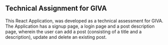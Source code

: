 ## Technical Assignment for GIVA

This React Application, was developed as a technical assessment for GIVA. The Application has a signup page, a login page and a post description page, wherein the user can add a post (consisting of a title and a description), update and delete an existing post.
